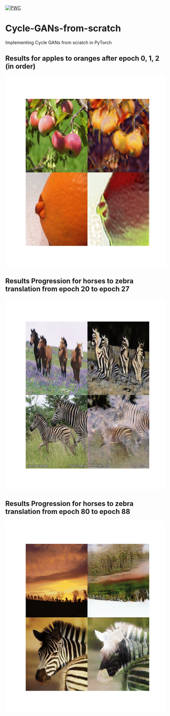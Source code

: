 [![PWC](https://img.shields.io/endpoint.svg?url=https://paperswithcode.com/badge/unpaired-image-to-image-translation-using/image-to-image-translation-on-zebra2horse)](https://paperswithcode.com/sota/image-to-image-translation-on-zebra2horse?p=unpaired-image-to-image-translation-using)
# Cycle-GANs-from-scratch
Implementing Cycle GANs from scratch in PyTorch

## Results for apples to oranges after epoch 0, 1, 2 (in order)
<p align="center">
  <img src="./results/apple2orange.gif" width=600px height=600px>
</p>

## Results Progression for horses to zebra translation from epoch 20 to epoch 27 
<p align="center">
  <img src="./results/horse2zebra.gif" width=600px height=600px>
</p>

## Results Progression for horses to zebra translation from epoch 80 to epoch 88
<p align="center">
  <img src="./results/horse2zebra2.gif" width=600px height=600px>
</p>

